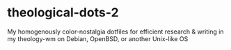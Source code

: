 # theological-dots-2
My homogenously color-nostalgia dotfiles for efficient research &amp; writing in my theology-wm on Debian, OpenBSD, or another Unix-like OS
